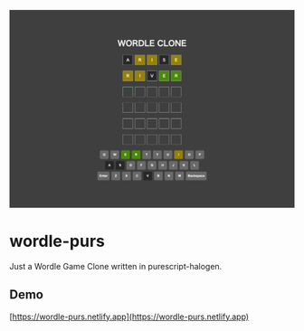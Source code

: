 
![](./docs/screenshot.png)

# wordle-purs

Just a Wordle Game Clone written in purescript-halogen.

## Demo

[https://wordle-purs.netlify.app](https://wordle-purs.netlify.app)

